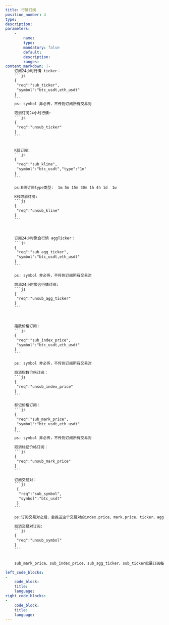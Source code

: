 ```yaml
---
title: 行情订阅
position_number: 4
type:
description:
parameters:
    -
        name:
        type:
        mandatory: false
        default:
        description:
        ranges:
content_markdown: |-
    订阅24小时行情 ticker：
    ```js
    {
     "req":"sub_ticker",
     "symbol":"btc_usdt,eth_usdt"
    }
    ```
    ps: symbol 非必传，不传则订阅所有交易对

    取消订阅24小时行情: 
    ```js
    {
     "req":"unsub_ticker"
    }
    ```


    K线订阅:
    ```js
    {
     "req":"sub_kline",
     "symbol":"btc_usdt","type":"1m"
    }
    ```

    ps:K线订阅type类型:  1m 5m 15m 30m 1h 4h 1d  1w 

    K线取消订阅:
    ```js
    {
     "req":"unsub_kline"
    }
    ```



    订阅24小时聚合行情 aggTicker：
    ```js
    {
     "req":"sub_agg_ticker",
     "symbol":"btc_usdt,eth_usdt"
    }
    ```

    ps: symbol 非必传，不传则订阅所有交易对

    取消24小时聚合行情订阅:
    ```js
    {
     "req":"unsub_agg_ticker"
    }
    ```



    指数价格订阅：
    ```js
    {
     "req":"sub_index_price",
     "symbol":"btc_usdt,eth_usdt"
    }
    ```

    ps: symbol 非必传，不传则订阅所有交易对

    取消指数价格订阅：
    ```js
    {
     "req":"unsub_index_price"
    }
    ```

    标记价格订阅：
    ```js
    {
     "req":"sub_mark_price",
     "symbol":"btc_usdt,eth_usdt"
    }
    ```
    ps: symbol 非必传，不传则订阅所有交易对

    取消标记价格订阅：
    ```js
    {
     "req":"unsub_mark_price"
    }
    ```

    订阅交易对：
    ```js
     {
      "req":"sub_symbol",
      "symbol":"btc_usdt"
     }
    ```

    ps:订阅交易对之后，会推送这个交易对的index.price、mark.price、ticker、agg.ticker、deal、deep、deep.full、fund.rate的消息

    取消交易对订阅:
    ```js
    {
     "req":"unsub_symbol"
    }
    ```


    sub_mark_price、sub_index_price、sub_agg_ticker、sub_ticker批量订阅每3秒推送一次

left_code_blocks:
-
    code_block:
    title:
    language:
right_code_blocks:
-
    code_block:
    title:
    language:
---
```

